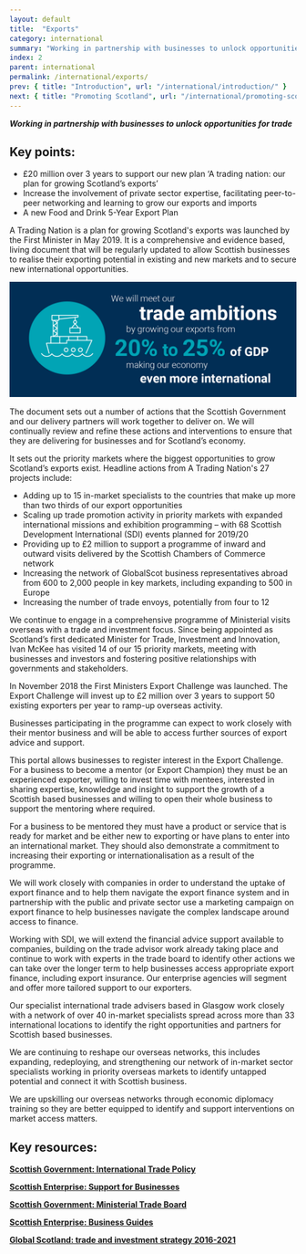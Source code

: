 ```yaml
---
layout: default
title:  "Exports"
category: international
summary: "Working in partnership with businesses to unlock opportunities for trade"
index: 2
parent: international
permalink: /international/exports/
prev: { title: "Introduction", url: "/international/introduction/" }
next: { title: "Promoting Scotland", url: "/international/promoting-scotland/" }
---
```

***Working in partnership with businesses to unlock opportunities for trade***

## Key points:

- £20 million over 3 years to support our new plan ‘A trading nation: our plan for growing Scotland’s exports’
- Increase the involvement of private sector expertise, facilitating peer-to-peer networking and learning to grow our exports and imports
- A new Food and Drink 5-Year Export Plan

A Trading Nation is a plan for growing Scotland's exports was launched by the First Minister in May 2019. It is a comprehensive and evidence based, living document that will be regularly updated to allow Scottish businesses to realise their exporting potential in existing and new markets and to secure new international opportunities.    


![We will meet our trade ambitions by growing our exports from 20% to 25% of GDP making our economy even more international](/assets/images/infographics/International.4.jpg)


The document sets out a number of actions that the Scottish Government and our delivery partners will work together to deliver on. We will continually review and refine these actions and interventions to ensure that they are delivering for businesses and for Scotland’s economy.  

It sets out the priority markets where the biggest opportunities to grow Scotland’s exports exist.  Headline actions from A Trading Nation's 27 projects include:
* Adding up to 15 in-market specialists to the countries that make up more than two thirds of our export opportunities
* Scaling up trade promotion activity in priority markets with expanded international missions and exhibition programming – with 68 Scottish Development International (SDI) events planned for 2019/20
* Providing up to £2 million to support a programme of inward and outward visits delivered by the Scottish Chambers of Commerce network
* Increasing the network of GlobalScot business representatives abroad from 600 to 2,000 people in key markets, including expanding to 500 in Europe
* Increasing the number of trade envoys, potentially from four to 12

We continue to engage in a comprehensive programme of Ministerial visits overseas with a trade and investment focus. Since being appointed as Scotland’s first dedicated Minister for Trade, Investment and Innovation, Ivan McKee has visited 14 of our 15 priority markets, meeting with businesses and investors and fostering positive relationships with governments and stakeholders.  

In November 2018 the First Ministers Export Challenge was launched.  The Export Challenge will invest up to £2 million over 3 years to support 50 existing exporters per year to ramp-up overseas activity.  

Businesses participating in the programme can expect to work closely with their mentor business and will be able to access further sources of export advice and support.  

This portal allows businesses to register interest in the Export Challenge. For a business to become a mentor (or Export Champion) they must be an experienced exporter, willing to invest time with mentees, interested in sharing expertise, knowledge and insight to support the growth of a Scottish based businesses and willing to open their whole business to support the mentoring where required.  

For a business to be mentored they must have a product or service that is ready for market and be either new to exporting or have plans to enter into an international market. They should also demonstrate a commitment to increasing their exporting or internationalisation as a result of the programme.  

We will work closely with companies in order to understand the uptake of export finance and to help them navigate the export finance system and in partnership with the public and private sector use a marketing campaign on export finance to help businesses navigate the complex landscape around access to finance.  

Working with SDI, we will extend the financial advice support available to companies, building on the trade advisor work already taking place and continue to work with experts in the trade board to identify other actions we can take over the longer term to help businesses access appropriate export finance, including export insurance. Our enterprise agencies will segment and offer more tailored support to our exporters.  

Our specialist international trade advisers based in Glasgow work closely with a network of over 40 in-market specialists spread across more than 33 international locations to identify the right opportunities and partners for Scottish based businesses.  

We are continuing to reshape our overseas networks, this includes expanding, redeploying,  and strengthening our network of in-market sector specialists working in priority overseas markets to identify untapped potential and connect it with Scottish business.  

We are upskilling our overseas networks through economic diplomacy training so they are better equipped to identify and support interventions on market access matters.  

## Key resources:

**[Scottish Government: International Trade Policy](https://www.gov.scot/policies/international-trade-and-investment/latest/)**  

**[Scottish Enterprise: Support for Businesses](https://www.scottish-enterprise.com/support-for-businesses/exports-and-international-markets)**  

**[Scottish Government: Ministerial Trade Board](https://www.gov.scot/groups/ministerial-trade-board/)**  

**[Scottish Enterprise: Business Guides](https://www.scottish-enterprise.com/learning-zone/business-guides-and-webinars/components-folder/business-guides-and-webinar-listing/prepare-for-brexit-toolkit)**

**[Global Scotland: trade and investment strategy 2016-2021](https://www.gov.scot/publications/global-scotland-scotlands-trade-investment-strategy-2016-2021/pages/1/)**

